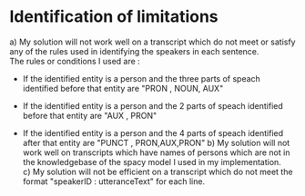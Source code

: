 # Identification of limitations

a) My solution will not work well on a transcript which do not meet or satisfy any of the rules used in identifying the speakers in each sentence.<br/>
The rules or conditions I used are :<br/>
*   If the identified entity is a person and the three parts of speach identified before that entity are "PRON , NOUN, AUX"
*    If the identified entity is a person and the 2 parts of speach identified before that entity are "AUX , PRON"

*    If the identified entity is a person and the 4 parts of speach identified after that entity are "PUNCT , PRON,AUX,PRON"
b) My solution will not work well on transcripts which have names of persons which are not in the knowledgebase of the spacy model I used in my implementation. <br/>
c) My solution will not be efficient on a transcript which do not meet the format "speakerID : utteranceText" for each line.<br/>

